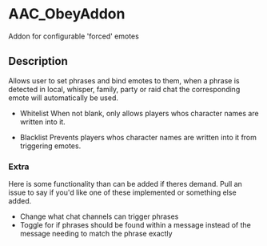 # AAC_ObeyAddon
Addon for configurable 'forced' emotes

## Description
Allows user to set phrases and bind emotes to them,
when a phrase is detected in local, whisper, family, party or raid chat the corresponding emote will automatically be used.

- Whitelist
  When not blank, only allows players whos character names are written into it.

- Blacklist
  Prevents players whos character names are written into it from triggering emotes.


### Extra
Here is some functionality than can be added if theres demand. Pull an issue to say if you'd like one of these implemented or something else added.
- Change what chat channels can trigger phrases
- Toggle for if phrases should be found within a message instead of the message needing to match the phrase exactly
